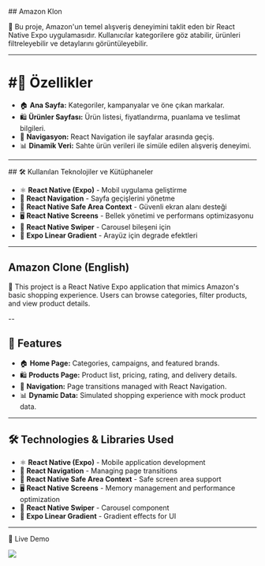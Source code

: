 ## Amazon Klon

🚀 Bu proje, Amazon'un temel alışveriş deneyimini taklit eden bir React Native Expo uygulamasıdır. Kullanıcılar kategorilere göz atabilir, ürünleri filtreleyebilir ve detaylarını görüntüleyebilir.

---

# #📌 Özellikler

- 🏠 **Ana Sayfa:** Kategoriler, kampanyalar ve öne çıkan markalar.
- 🛍️ **Ürünler Sayfası:** Ürün listesi, fiyatlandırma, puanlama ve teslimat bilgileri.
- 🔄 **Navigasyon:** React Navigation ile sayfalar arasında geçiş.
- 📊 **Dinamik Veri:** Sahte ürün verileri ile simüle edilen alışveriş deneyimi.

---

## 🛠 Kullanılan Teknolojiler ve Kütüphaneler

- ⚛ **React Native (Expo)** - Mobil uygulama geliştirme
- 🔀 **React Navigation** - Sayfa geçişlerini yönetme
- 📱 **React Native Safe Area Context** - Güvenli ekran alanı desteği
- 🖥 **React Native Screens** - Bellek yönetimi ve performans optimizasyonu
- 🎠 **React Native Swiper** - Carousel bileşeni için
- 🎨 **Expo Linear Gradient** - Arayüz için degrade efektleri

---

## Amazon Clone (English)

🚀 This project is a React Native Expo application that mimics Amazon's basic shopping experience. Users can browse categories, filter products, and view product details.

--

## 📌 Features

- 🏠 **Home Page:** Categories, campaigns, and featured brands.
- 🛍️ **Products Page:** Product list, pricing, rating, and delivery details.
- 🔄 **Navigation:** Page transitions managed with React Navigation.
- 📊 **Dynamic Data:** Simulated shopping experience with mock product data.

---

## 🛠 Technologies & Libraries Used

- ⚛ **React Native (Expo)** - Mobile application development
- 🔀 **React Navigation** - Managing page transitions
- 📱 **React Native Safe Area Context** - Safe screen area support
- 🖥 **React Native Screens** - Memory management and performance optimization
- 🎠 **React Native Swiper** - Carousel component
- 🎨 **Expo Linear Gradient** - Gradient effects for UI

---

🔗 Live Demo

![](amazon.gif)
